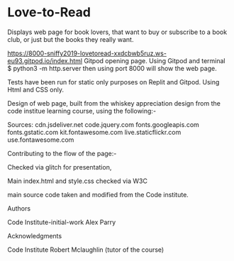# Love-to-Read
Displays web page for book lovers, that want to buy or subscribe to a book club, or just but the books they really want.

https://8000-sniffy2019-lovetoread-xxdcbwb5ruz.ws-eu93.gitpod.io/index.html
Gitpod opening page.
Using Gitpod and terminal $ python3 -m http.server
then using port 8000 will show the web page.

Tests have been run for static only purposes on Replit and Gitpod.
Using Html and CSS only.

Design of web page, built from the whiskey appreciation design from the code institue learning course,  using the following:-

Sources:
cdn.jsdeliver.net
code.jquery.com
fonts.googleapis.com
fonts.gstatic.com
kit.fontawesome.com
live.staticflickr.com
use.fontawesome.com

Contributing to the flow of the page:-

Checked via glitch for presentation,

Main index.html and style.css checked via W3C

main source code taken and modified from the Code institute.

Authors

Code Institute-initial-work Alex Parry

Acknowledgments

Code Institute
Robert Mclaughlin (tutor of the course)
